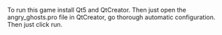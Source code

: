 To run this game install Qt5 and QtCreator.
Then just open the angry_ghosts.pro file in QtCreator, go thorough automatic configuration. Then just click run.
